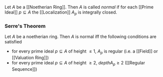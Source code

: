 
Let $A$ be a [[Noetherian Ring]]. Then $A$ is called *normal* if for each [[Prime Ideal]] $p\subseteq A$ the [[Localization]] $A_p$ is integrally closed. 

### Serre's Theorem

Let $A$ be a noetherian ring. Then $A$ is normal iff the following conditions are satisfied 

* for every prime ideal $p\subseteq A$ of height $\leq 1$, $A_p$ is regular (i.e. a [[Field]] or [[Valuation Ring]])
* for every prime ideal $p\subseteq A$ of height $\geq 2$, $depthA_p \geq 2$ ([[Regular Sequence]])